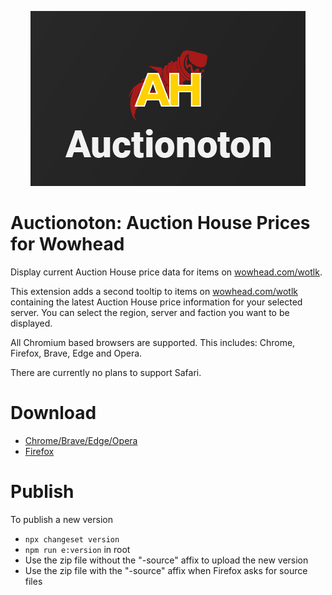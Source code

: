 <p align="center">
  <img src="https://github.com/sandervspl/auctionoton/blob/master/apps/extension/store/promo-440x280.png?raw=true" alt="prime-logo" />
</p>

# Auctionoton: Auction House Prices for Wowhead

Display current Auction House price data for items on [wowhead.com/wotlk](https://wowhead.com/wotlk).

This extension adds a second tooltip to items on [wowhead.com/wotlk](https://wowhead.com/wotlk) containing the latest Auction House price information for your selected server. You can select the region, server and faction you want to be displayed.

All Chromium based browsers are supported. This includes: Chrome, Firefox, Brave, Edge and Opera.

There are currently no plans to support Safari.

# Download

- [Chrome/Brave/Edge/Opera](https://chrome.google.com/webstore/detail/auctionoton-auction-house/ffflgkmjodhdladikaglbeofemhbojio?hl=en&authuser=0)
- [Firefox](https://addons.mozilla.org/en-US/firefox/addon/auctionoton/)

# Publish

To publish a new version

- `npx changeset version`
- `npm run e:version` in root
- Use the zip file without the "-source" affix to upload the new version
- Use the zip file with the "-source" affix when Firefox asks for source files

